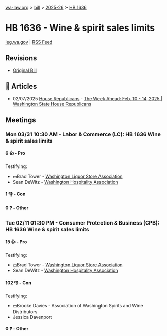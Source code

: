 [wa-law.org](/) > [bill](/bill/) > [2025-26](/bill/2025-26/) > [HB 1636](/bill/2025-26/hb/1636/)

# HB 1636 - Wine & spirit sales limits
[leg.wa.gov](https://app.leg.wa.gov/billsummary?BillNumber=1636&Year=2025&Initiative=false) | [RSS Feed](./rss.xml)

## Revisions
* [Original Bill](1/)

## 📰 Articles
* 02/07/2025 [House Republicans](/org/house_republicans/) - [The Week Ahead: Feb. 10 - 14, 2025 | Washington State House Republicans](https://houserepublicans.wa.gov/week/the-week-ahead-feb-10-14-2025/#:~:text=HB%201636)

## Meetings
### Mon 03/31 10:30 AM - Labor & Commerce (LC): HB 1636 Wine & spirit sales limits
#### 6 👍 - Pro
Testifying:
* 💵Brad Tower - [Washington Liquor Store Association](/org/washington_liquor_store_association/)
* Sean DeWitz - [Washington Hospitality Association](/org/washington_hospitality_association/)

#### 1 👎 - Con

#### 0 ❓ - Other

### Tue 02/11 01:30 PM - Consumer Protection & Business (CPB): HB 1636 Wine & spirit sales limits
#### 15 👍 - Pro
Testifying:
* 💵Brad Tower - [Washington Liquor Store Association](/org/washington_liquor_store_association/)
* Sean DeWitz - [Washington Hospitality Association](/org/washington_hospitality_association/)

#### 102 👎 - Con
Testifying:
* 💵Brooke Davies - Association of Washington Spirits and Wine Distributors
* Jessica Davenport

#### 0 ❓ - Other
